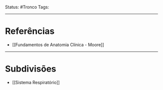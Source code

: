 Status: #Tronco 
Tags:
<br/>
____
# Referências
- [[Fundamentos de Anatomia Clínica - Moore]]
---
# Subdivisões
- [[Sistema Respiratório]]

